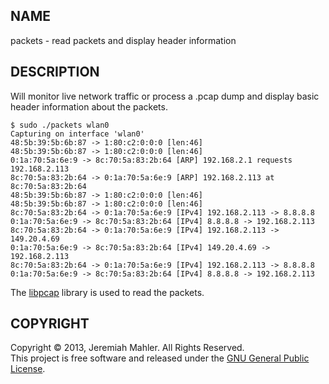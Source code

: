 
NAME
----

packets - read packets and display header information

DESCRIPTION
-----------

Will monitor live network traffic or process a .pcap dump
and display basic header information about the packets.

    $ sudo ./packets wlan0
    Capturing on interface 'wlan0'
    48:5b:39:5b:6b:87 -> 1:80:c2:0:0:0 [len:46] 
    48:5b:39:5b:6b:87 -> 1:80:c2:0:0:0 [len:46] 
    0:1a:70:5a:6e:9 -> 8c:70:5a:83:2b:64 [ARP] 192.168.2.1 requests 192.168.2.113 
    8c:70:5a:83:2b:64 -> 0:1a:70:5a:6e:9 [ARP] 192.168.2.113 at 8c:70:5a:83:2b:64 
    48:5b:39:5b:6b:87 -> 1:80:c2:0:0:0 [len:46] 
    48:5b:39:5b:6b:87 -> 1:80:c2:0:0:0 [len:46] 
    8c:70:5a:83:2b:64 -> 0:1a:70:5a:6e:9 [IPv4] 192.168.2.113 -> 8.8.8.8 
    0:1a:70:5a:6e:9 -> 8c:70:5a:83:2b:64 [IPv4] 8.8.8.8 -> 192.168.2.113 
    8c:70:5a:83:2b:64 -> 0:1a:70:5a:6e:9 [IPv4] 192.168.2.113 -> 149.20.4.69 
    0:1a:70:5a:6e:9 -> 8c:70:5a:83:2b:64 [IPv4] 149.20.4.69 -> 192.168.2.113 
    8c:70:5a:83:2b:64 -> 0:1a:70:5a:6e:9 [IPv4] 192.168.2.113 -> 8.8.8.8 
    0:1a:70:5a:6e:9 -> 8c:70:5a:83:2b:64 [IPv4] 8.8.8.8 -> 192.168.2.113 

The [libpcap][libpcap] library is used to read the packets.

 [libpcap]: http://www.tcpdump.org

COPYRIGHT
---------

Copyright &copy; 2013, Jeremiah Mahler.  All Rights Reserved.<br>
This project is free software and released under
the [GNU General Public License][gpl].

 [gpl]: http://www.gnu.org/licenses/gpl.html

